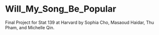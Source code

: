 # Will_My_Song_Be_Popular
Final Project for Stat 139 at Harvard by Sophia Cho, Masaoud Haidar, Thu Pham, and Michelle Qin.
